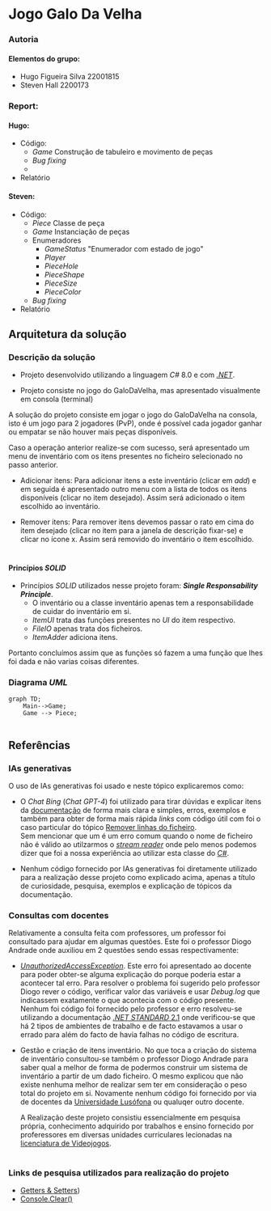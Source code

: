 # Jogo Galo Da Velha

### Autoria

#### Elementos do grupo:
- Hugo Figueira Silva 22001815
- Steven Hall 2200173
  
### Report:

#### Hugo:
- Código:
  - _Game_ Construção de tabuleiro e movimento de peças
  - _Bug fixing_ 
  - 
- Relatório


#### Steven: 
- Código:  
  - _Piece_ Classe de peça
  - _Game_ Instanciação de peças
  - Enumeradores
    - _GameStatus_  "Enumerador com estado de jogo" 
    - _Player_  
    - _PieceHole_
    - _PieceShape_
    - _PieceSize_
    - _PieceColor_ 
  - _Bug fixing_ 
- Relatório

## Arquitetura da solução
### Descrição da solução
- Projeto desenvolvido utilizando a linguagem _C#_ 8.0 e com  [_.NET_](https://learn.microsoft.com/en-us/dotnet/api/?view=netstandard-2.1).

- Projeto consiste no jogo do GaloDaVelha, mas apresentado visualmente em consola (terminal)

A solução do projeto consiste em jogar o jogo do GaloDaVelha na consola, isto é um jogo para 2 jogadores (PvP), onde é possível cada jogador ganhar ou empatar se não houver mais peças disponíveis.


Caso a operação anterior realize-se com sucesso, será apresentado um menu de inventário com os itens presentes no ficheiro selecionado no passo anterior.

- Adicionar itens: Para adicionar itens a este inventário (clicar em _add_) e em seguida é apresentado outro menu com a lista de todos os itens disponíveis (clicar no item desejado). Assim será adicionado o item escolhido ao inventário.

- Remover itens: Para remover itens devemos passar o rato em cima do item desejado (clicar no item para a janela de descrição fixar-se) e clicar no ícone x. Assim será removido do inventário o item escolhido.

#

#### Princípios _SOLID_

- Princípios _SOLID_ utilizados nesse projeto foram: _**Single Responsability Principle**_.  
  - O inventário ou a classe inventário apenas tem a responsabilidade de cuidar do inventário em si.  
   - _ItemUI_ trata das funções presentes no _UI_ do item respectivo.  
   -  _FileIO_ apenas trata dos ficheiros.
   -  _ItemAdder_ adiciona itens.  
  
Portanto concluímos assim que as funções só fazem a uma função que lhes foi dada e não varias coisas diferentes.

### Diagrama _UML_

```mermaid
graph TD;
    Main-->Game;
    Game --> Piece;


```

## Referências 

### IAs generativas
  O uso de IAs generativas foi usado e neste tópico explicaremos como: 
- O _Chat Bing_ (_Chat GPT-4_) foi utilizado para tirar dúvidas e explicar itens da [documentação](https://learn.microsoft.com/en-us/dotnet/api/?view=netstandard-2.1) de forma mais clara e simples, erros, exemplos e também para obter de forma mais rápida _links_ com código útil com foi o caso particular do tópico [Remover linhas do ficheiro](https://stacktuts.com/how-to-delete-a-line-from-a-text-file-in-c).   
  Sem mencionar que um é um erro comum quando o nome de ficheiro não é válido ao utilzarmos o [_stream reader_](https://learn.microsoft.com/en-us/dotnet/api/system.io.streamreader?view=netstandard-2.1) onde pelo menos podemos dizer que foi a nossa experiência ao utilizar esta classe do [_C#_](https://learn.microsoft.com/en-us/dotnet/csharp/).

  
- Nenhum código fornecido por IAs generativas foi diretamente utilizado para a realização desse projeto como explicado acima, apenas a título de curiosidade, pesquisa, exemplos e explicação de tópicos da documentação.


### Consultas com docentes
Relativamente a consulta feita com professores, um professor foi consultado para ajudar em algumas questões. Este foi o professor Diogo Andrade onde auxiliou em 2 questões sendo essas respectivamente:

- [_UnauthorizedAccessException_](https://learn.microsoft.com/en-us/dotnet/api/system.unauthorizedaccessexception?view=netstandard-2.1). Este erro foi apresentado ao docente para poder obter-se alguma explicação do porque poderia estar a acontecer tal erro. Para resolver o problema foi sugerido pelo professor Diogo rever o código, verificar valor das variáveis e usar _Debug.log_ que indicassem exatamente o que acontecia com o código presente. Nenhum foi código foi fornecido pelo professor e erro resolveu-se utilizando a documentação [._NET STANDARD_ 2.1](https://learn.microsoft.com/en-us/dotnet/api/system.environment.specialfolder?view=netstandard-2.1#system-environment-specialfolder-desktopdirectory) onde verificou-se que há 2 tipos de ambientes de trabalho e de facto estavamos a usar o errado para além do facto de havia falhas no código de escritura.
  
- Gestão e criação de itens inventário. No que toca a criação do sistema de inventário consultou-se também o professor Diogo Andrade para saber qual a melhor de forma de podermos construir um sistema de inventário a partir de um dado ficheiro. O mesmo explicou que não existe nenhuma melhor de realizar sem ter em consideração o peso total do projeto em si. Novamente nenhum código foi fornecido por via de docentes da [Universidade Lusófona](https://www.ulusofona.pt/) ou qualuqer outro docente.  
  
  A Realização deste projeto consistiu essencialmente em pesquisa própria, conhecimento adquirido por trabalhos e ensino fornecido por proferessores em diversas unidades curriculares lecionadas na [licenciatura de Videojogos](https://www.ulusofona.pt/lisboa/licenciaturas/videojogos).
#

### Links de pesquisa utilizados para realização do projeto
* [Getters & Setters](https://www.w3schools.com/cs/cs_properties.php))
* [Console.Clear()]()

